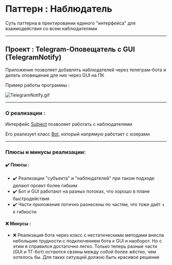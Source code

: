 # Паттерн : Наблюдатель

Суть паттерна в пректировании единого "интерфейса" для взаимодействия со всем наблюдателями

----

## Проект : Telegram-Оповещатель с GUI (TelegramNotify)

Приложение позволяет добавлять наблюдателей через телеграм-бота и делать оповещение для них через GUI на ПК

Пример работы программы :

![TelegramNotify.gif](https://raw.githubusercontent.com/andybeardness/Learning-OOP/main/imgs/TelegramNotify.gif)

----

### О реализации :

Интерфейс [Subject](#) позволяет работать с наблюдателями

Его реализует класс [Bot](#), который напрямую работает с юзерами

----

### Плюсы и минусы реализации:

#### ✔️ Плюсы :

- ✔️ Реализации "субъекта" и "наблюдателей" при таком подходе делают проект более гибким
- ✔️ Бот и GUI работают на разных потоках, что хорошо в плане быстродействия
- ✔️ Части приложения логично разнесены по частям, что тоже даёт + к гибкости

#### ❌ Минусы :

- ❌ Реализация бота через класс с нестатическими методами внесла небольшие трудности с подключением бота к GUI и наоборот. Но с этим я справился достаточно легко. Только теперь разные части (GUI и ТГ-бот) остаются свзяны между собой более жёстко, чем хотелось бы. Для таких ситуаций должно быть красивое решение

	